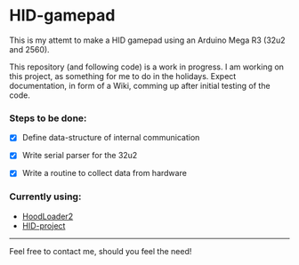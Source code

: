 # HID-gamepad
This is my attemt to make a HID gamepad using an Arduino Mega R3 (32u2 and 2560). 

This repository (and following code) is a work in progress. I am working on this project, as something for me to do in the holidays. Expect documentation, in form of a Wiki, comming up after initial testing of the code. 


### Steps to be done:

- [X] Define data-structure of internal communication
- [X] Write serial parser for the 32u2
- [X] Write a routine to collect data from hardware


### Currently using:

* [HoodLoader2](https://github.com/NicoHood/HoodLoader2)
* [HID-project](https://github.com/NicoHood/HID)

-------------------------------------------------------------
Feel free to contact me, should you feel the need!


